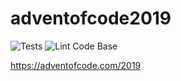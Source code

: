 # adventofcode2019

![Tests](https://github.com/kbaikov/adventofcode2019/workflows/Tests/badge.svg)
![Lint Code Base](https://github.com/kbaikov/adventofcode2019/workflows/Lint%20Code%20Base/badge.svg)

<https://adventofcode.com/2019>
